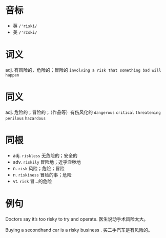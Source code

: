# 音标

- 英 `/'riski/`
- 美 `/'rɪski/`

# 词义

adj. 有风险的，危险的；冒险的
`involving a risk that something bad will happen`

# 同义

adj. 危险的；冒险的；（作品等）有伤风化的
`dangerous` `critical` `threatening` `perilous` `hazardous`

# 同根

- adj. `riskless` 无危险的；安全的
- adv. `riskily` 冒险地；近乎淫秽地
- n. `risk` 风险；危险；冒险
- n. `riskiness` 冒险的事；危险
- vt. `risk` 冒…的危险

# 例句

Doctors say it’s too risky to try and operate.
医生说动手术风险太大。

Buying a secondhand car is a risky business .
买二手汽车是有风险的。



